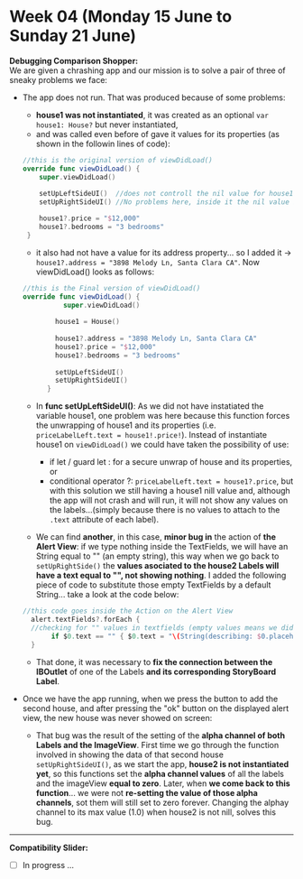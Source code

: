 # Week 04 (Monday 15 June to Sunday 21 June)
 
**Debugging Comparison Shopper:**  
We are given a chrashing app and our mission is to solve a pair of three of sneaky problems we face:

- The app does not run. That was produced because of some problems:
  - **house1 was not instantiated**, it was created as an optional `var house1: House?` but never instantiated,
  - and was called even before of gave it values for its properties (as shown in the followin lines of code):
  ```Swift
  //this is the original version of viewDidLoad()
  override func viewDidLoad() {
      super.viewDidLoad()
      
      setUpLeftSideUI()  //does not controll the nil value for house1 => that means "lots of problems"
      setUpRightSideUI() //No problems here, inside it the nil value is taken in consideration
  
      house1?.price = "$12,000"
      house1?.bedrooms = "3 bedrooms"
   }
  ```  
  
  - it also had not have a value for its address property... so I added it -> `house1?.address = "3898 Melody Ln, Santa Clara CA"`. Now viewDidLoad() looks as follows:
  ```Swift
  //this is the Final version of viewDidLoad()
  override func viewDidLoad() {
            super.viewDidLoad()
            
          house1 = House()
            
          house1?.address = "3898 Melody Ln, Santa Clara CA"
          house1?.price = "$12,000"
          house1?.bedrooms = "3 bedrooms"
          
          setUpLeftSideUI()
          setUpRightSideUI()
        }
   ```
  - In **func setUpLeftSideUI()**: As we did not have instatiated the variable house1, one problem was here because this function forces the unwrapping of house1 and its properties  (i.e. `priceLabelLeft.text = house1!.price!`). Instead of instantiate house1 on `viewDidLoad()` we could have taken the possibility of use:
    - if let / guard let : for a secure unwrap of house and its properties, or 
    - conditional operator ?: `priceLabelLeft.text = house1?.price`, but with this solution we still having a house1 nill value and, although the app will not crash and will run, it will not show any values on the labels...(simply because there is no values to attach to the `.text` attribute of each label).  
    
    
  - We can find **another**, in this case, **minor bug in** the action of **the Alert View**: if we type nothing inside the TextFields, we will have an String equal to "" (an empty string), this way when we go back to `setUpRightSide()` the **values asociated to the house2 Labels will have a text equal to "", not showing nothing**. I added the following piece of code to substitute those empty TextFields by a default String... take a look at the code below:
  ```Swift
  //this code goes inside the Action on the Alert View
    alert.textFields?.forEach { 
    //checking for "" values in textfields (empty values means we didn´t type anything inside them)
         if $0.text == "" { $0.text = "\(String(describing: $0.placeholder!)) not available" }
    }
  ```
  
  - That done, it was necessary to **fix the connection between the IBOutlet** of one of the Labels **and its corresponding StoryBoard Label**.
 
- Once we have the app running, when we press the button to add the second house, and after pressing the "ok" button on the displayed alert view, the new house was never showed on screen:
  - That bug was the result of the setting of the **alpha channel of both Labels and the ImageView**. First time we go through the function involved in showing the data of that second house `setUpRightSideUI()`, as we start the app, **house2 is not instantiated yet**, so this functions set the **alpha channel values** of all the labels and the imageView **equal to zero**. Later, when **we come back to this function**... we were not **re-setting the value of those alpha channels**, sot them will still set to zero forever. Changing the alphay channel to its max value (1.0) when house2 is not nill, solves this bug.

--- 

**Compatibility Slider:** 
  - [ ] In progress ...
